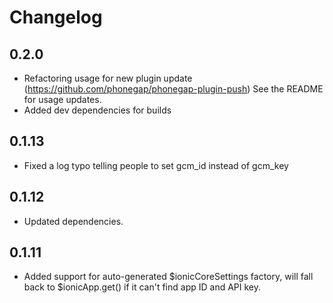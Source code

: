Changelog
=========

## 0.2.0

* Refactoring usage for new plugin update (https://github.com/phonegap/phonegap-plugin-push)
  See the README for usage updates.
* Added dev dependencies for builds

## 0.1.13

* Fixed a log typo telling people to set gcm_id instead of gcm_key

## 0.1.12

* Updated dependencies.

## 0.1.11

* Added support for auto-generated $ionicCoreSettings factory, will fall back to $ionicApp.get() if it can't find app ID and API key.
